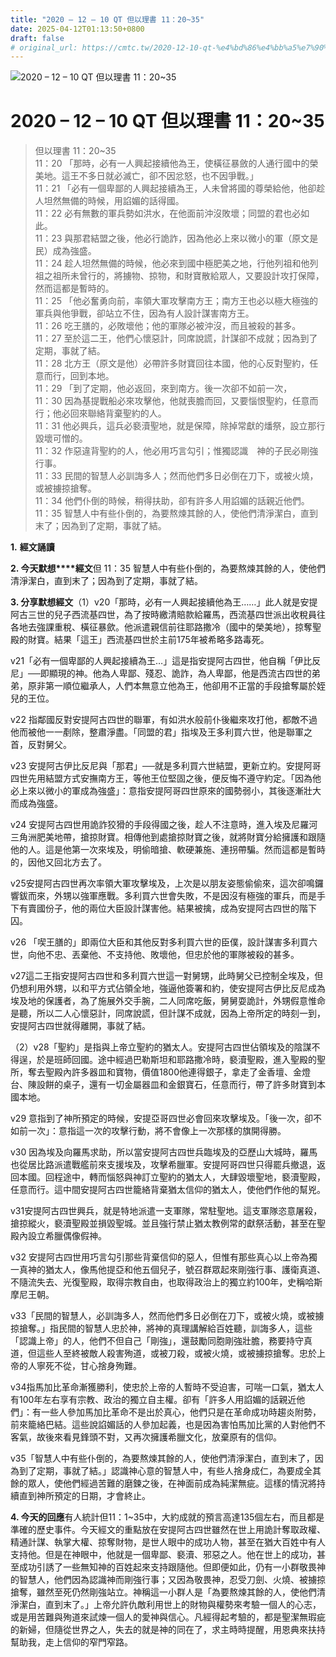 ```yaml
---
title: "2020 – 12 – 10 QT 但以理書 11：20~35"
date: 2025-04-12T01:13:50+0800
draft: false
# original_url: https://cmtc.tw/2020-12-10-qt-%e4%bd%86%e4%bb%a5%e7%90%86%e6%9b%b8-11%ef%bc%9a2035
---
```


![2020 – 12 – 10 QT 但以理書 11：20\~35](/images/qt.jpg   "2020 – 12 – 10 QT 但以理書 11：20\~35")

# 2020 – 12 – 10 QT 但以理書 11：20\~35

> 但以理書 11：20\~35  
> 11：20 「那時，必有一人興起接續他為王，使橫征暴斂的人通行國中的榮美地。這王不多日就必滅亡，卻不因忿怒，也不因爭戰。」  
> 11：21 「必有一個卑鄙的人興起接續為王，人未曾將國的尊榮給他，他卻趁人坦然無備的時候，用諂媚的話得國。  
> 11：22 必有無數的軍兵勢如洪水，在他面前沖沒敗壞；同盟的君也必如此。  
> 11：23 與那君結盟之後，他必行詭詐，因為他必上來以微小的軍（原文是民）成為強盛。  
> 11：24 趁人坦然無備的時候，他必來到國中極肥美之地，行他列祖和他列祖之祖所未曾行的，將擄物、掠物，和財寶散給眾人，又要設計攻打保障，然而這都是暫時的。  
> 11：25 「他必奮勇向前，率領大軍攻擊南方王；南方王也必以極大極強的軍兵與他爭戰，卻站立不住，因為有人設計謀害南方王。  
> 11：26 吃王膳的，必敗壞他；他的軍隊必被沖沒，而且被殺的甚多。  
> 11：27 至於這二王，他們心懷惡計，同席說謊，計謀卻不成就；因為到了定期，事就了結。  
> 11：28 北方王（原文是他）必帶許多財寶回往本國，他的心反對聖約，任意而行，回到本地。  
> 11：29 「到了定期，他必返回，來到南方。後一次卻不如前一次，  
> 11：30 因為基提戰船必來攻擊他，他就喪膽而回，又要惱恨聖約，任意而行；他必回來聯絡背棄聖約的人。  
> 11：31 他必興兵，這兵必褻瀆聖地，就是保障，除掉常獻的燔祭，設立那行毀壞可憎的。  
> 11：32 作惡違背聖約的人，他必用巧言勾引；惟獨認識　神的子民必剛強行事。  
> 11：33 民間的智慧人必訓誨多人；然而他們多日必倒在刀下，或被火燒，或被擄掠搶奪。  
> 11：34 他們仆倒的時候，稍得扶助，卻有許多人用諂媚的話親近他們。  
> 11：35 智慧人中有些仆倒的，為要熬煉其餘的人，使他們清淨潔白，直到末了；因為到了定期，事就了結。

**1.** **經文誦讀**

**2. 今天默想****經文**但 11：35 智慧人中有些仆倒的，為要熬煉其餘的人，使他們清淨潔白，直到末了；因為到了定期，事就了結。

**3. 分享默想經文**（1）v20「那時，必有一人興起接續他為王……」此人就是安提阿古三世的兒子西流基四世，為了按時繳清賠款給羅馬，西流基四世派出收稅員往各地去強課重稅、橫征暴歛。他派遣親信前往耶路撒冷（國中的榮美地），掠奪聖殿的財寶。結果「這王」西流基四世於主前175年被希略多路毒死。

v21「必有一個卑鄙的人興起接續為王…」這是指安提阿古四世，他自稱「伊比反尼」──即顯現的神。他為人卑鄙、殘忍、詭詐，為人卑鄙，他是西流古四世的弟弟，原非第一順位繼承人，人們本無意立他為王，他卻用不正當的手段搶奪屬於姪兒的王位。

v22 指鄰國反對安提阿古四世的聯軍，有如洪水般前仆後繼來攻打他，都敵不過他而被他一一剷除，整肅淨盡。「同盟的君」指埃及王多利買六世，他是聯軍之首，反對舅父。

v23 安提阿古伊比反尼與「那君」──就是多利買六世結盟，更新立約。安提阿哥四世先用結盟方式安撫南方王，等他王位堅固之後，便反悔不遵守約定。「因為他必上來以微小的軍成為強盛」：意指安提阿哥四世原來的國勢弱小，其後逐漸壯大而成為強盛。

v24 安提阿古四世用詭詐狡猾的手段得國之後，趁人不注意時，進入埃及尼羅河三角洲肥美地帶，搶掠財寶。相傳他到處搶掠財寶之後，就將財寶分給擁護和跟隨他的人。這是他第一次來埃及，明偷暗搶、軟硬兼施、連拐帶騙。然而這都是暫時的，因他又回北方去了。

v25安提阿古四世再次率領大軍攻擊埃及，上次是以朋友姿態偷偷來，這次卻鳴鑼響鈸而來，外甥以強軍應戰。多利買六世會失敗，不是因沒有極強的軍兵，而是手下有賣國份子，他的兩位大臣設計謀害他。結果被擒，成為安提阿古四世的階下囚。

v26 「喫王膳的」即兩位大臣和其他反對多利買六世的臣僕，設計謀害多利買六世，向他不忠、丟棄他、不支持他、敗壞他，但忠於他的軍隊被殺的甚多。

v27這二王指安提阿古四世和多利買六世這一對舅甥，此時舅父已控制全埃及，但仍想利用外甥，以和平方式佔領全地，強逼他簽署和約，使安提阿古伊比反尼成為埃及地的保護者，為了施展外交手腕，二人同席吃飯，舅舅耍詭計，外甥假意惟命是聽，所以二人心懷惡計，同席說謊，但計謀不成就，因為上帝所定的時刻一到，安提阿古四世就得離開，事就了結。

（2）v28「聖約」是指與上帝立聖約的猶太人。安提阿古四世佔領埃及的陰謀不得逞，於是班師回國。途中經過巴勒斯坦和耶路撒冷時，褻瀆聖殿，進入聖殿的聖所，奪去聖殿內許多器皿和寶物，價值1800他連得銀子，拿走了金香壇、金燈台、陳設餅的桌子，還有一切金屬器皿和金銀寶石，任意而行，帶了許多財寶到本國本地。

v29 意指到了神所預定的時候，安提亞哥四世必會回來攻擊埃及。「後一次，卻不如前一次」：意指這一次的攻擊行動，將不會像上一次那樣的旗開得勝。

v30 因為埃及向羅馬求助，所以當安提阿古四世兵臨埃及的亞歷山大城時，羅馬也從居比路派遣戰艦前來支援埃及，攻擊希臘軍。安提阿哥四世只得罷兵撤退，返回本國。回程途中，轉而惱怒與神訂立聖約的猶太人，大肆毀壞聖地，褻瀆聖殿，任意而行。這中間安提阿古四世籠絡背棄猶太信仰的猶太人，使他們作他的幫兇。

v31安提阿古四世興兵，就是特地派遣一支軍隊，常駐聖地。這支軍隊恣意屠殺，搶掠縱火，褻瀆聖殿並損毀聖城。並且強行禁止猶太教例常的獻祭活動，甚至在聖殿內設立希臘偶像假神。

v32 安提阿古四世用巧言勾引那些背棄信仰的惡人，但惟有那些真心以上帝為獨一真神的猶太人，像馬他提亞和他五個兒子，號召群眾起來剛強行事、護衛真道、不隨流失去、光復聖殿，取得宗教自由，也取得政治上的獨立約100年，史稱哈斯摩尼王朝。

v33「民間的智慧人，必訓誨多人，然而他們多日必倒在刀下，或被火燒，或被擄掠搶奪。」指民間的智慧人忠於神，將神的真理講解給百姓聽，訓誨多人，這些「認識上帝」的人，他們不但自己「剛強」，還鼓勵同胞剛強壯膽，務要持守真道，但這些人至終被敵人殺害殉道，或被刀殺，或被火燒，或被擄掠搶奪。忠於上帝的人寧死不從，甘心捨身殉難。

v34指馬加比革命漸獲勝利，使忠於上帝的人暫時不受迫害，可喘一口氣，猶太人有100年左右享有宗教、政治的獨立自主權。卻有「許多人用諂媚的話親近他們」：有一些人參加馬加比革命不是出於真心，他們只是在革命成功時趨炎附勢，前來籠絡巴結。這些說諂媚話的人參加起義，也是因為害怕馬加比黨的人對他們不客氣，故後來看見鋒頭不對，又再次擁護希臘文化，放棄原有的信仰。

v35「智慧人中有些仆倒的，為要熬煉其餘的人，使他們清淨潔白，直到末了，因為到了定期，事就了結。」認識神心意的智慧人中，有些人捨身成仁，為要成全其餘的眾人，使他們經過苦難的磨鍊之後，在神面前成為純潔無疵。這樣的情況將持續直到神所預定的日期，才會終止。

**4. 今天的回應**有人統計但11：1\~35中，大約成就的預言高達135個左右，而且都是準確的歷史事件。今天經文的重點放在安提阿古四世雖然在世上用詭計奪取政權、精通計謀、執掌大權、掠奪財物，是世人眼中的成功人物，甚至在猶大百姓中有人支持他。但是在神眼中，他就是一個卑鄙、褻瀆、邪惡之人。他在世上的成功，甚至成功引誘了一些無知神的百姓起來支持跟隨他。但即便如此，仍有一小群敬畏神的智慧人，他們因為認識神而剛強行事；又因為敬畏神，忍受刀劍、火燒、被擄掠搶奪，雖然至死仍然剛強站立。神稱這一小群人是「為要熬煉其餘的人，使他們清淨潔白，直到末了。」上帝允許仇敵利用世上的財物與權勢來考驗一個人的心志，或是用苦難與殉道來試煉一個人的愛神與信心。凡經得起考驗的，都是聖潔無瑕疵的新婦，但隨從世界之人，失去的就是神的同在了，求主時時提醒，用恩典來扶持幫助我，走上信仰的窄門窄路。